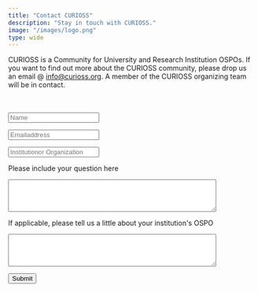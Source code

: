 ```yaml
---
title: "Contact CURIOSS"
description: "Stay in touch with CURIOSS."
image: "/images/logo.png"
type: wide
---
```


CURIOSS is a Community for University and Research Institution OSPOs. If you want to find out more about the CURIOSS community, please drop us an email @ info@curioss.org. A member of the CURIOSS organizing team will be in contact. 

<section
class="section"
style="padding-top:
 20px; padding-bottom: 20px;">
 
<div
class="container">
   <div
class="col-md-6">
   
<div
class="bg-white
 p-4">
         
<form
action="https://forms.office.com/pages/responsepage.aspx?id=JLmEALQ6FkGSUZk59pXlTCcSGyGAzipIjI6Gw9CbaUVUMDBKMEM5SE1ZUkdPOTVNOTFaOFVLWjRJRi4u&origin=lprLink"
target="_blank"
method="post">
           
<input
type="text"
id="name"
name="name"
class="form-control
 mb-4 px-0"
placeholder="Name"
required>
           
<input
type="text"
id="email"
name="email"
class="form-control
 mb-4 px-0"
placeholder="Email
 address"
required>
           
<input
type="text"
id="organization"
name="organization"
class="form-control
 mb-4 px-0"
placeholder="Institution
 or Organization"
required>
           
<label
for="question">Please
 include your question here</label>
           
<textarea
id="question"
name="question"
rows="4"
cols="50"
required>
           
</textarea>
           
<label
for="ospo_info">If
 applicable, please tell us a little about your institution's OSPO</label>
           
<textarea
id="ospo_info"
name="ospo_info"
rows="4"
cols="50">
           
</textarea>
           
<input
class="btn
 btn-primary"
type="submit"
value="Submit">
         
</form>
   
</div>
 
</div>
</section>

